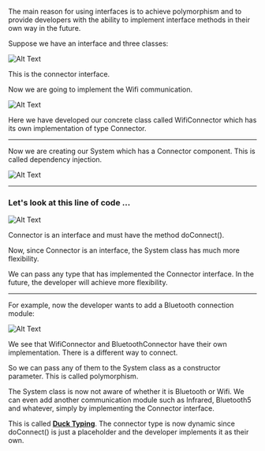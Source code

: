 The main reason for using interfaces is to achieve polymorphism and to provide developers with the ability to implement interface methods in their own way in the future.

Suppose we have an interface and three classes:

![Alt Text](https://dev-to-uploads.s3.amazonaws.com/uploads/articles/6cn3ocgbfbn4n8ncc3b7.png)

This is the connector interface.

Now we are going to implement the Wifi communication.

![Alt Text](https://dev-to-uploads.s3.amazonaws.com/uploads/articles/mnzvistko2uy5cfcv22b.png)

Here we have developed our concrete class called WifiConnector which has its own implementation of type Connector.

---

Now we are creating our System which has a Connector component. This is called dependency injection.

![Alt Text](https://dev-to-uploads.s3.amazonaws.com/uploads/articles/kklf9jlkzs835v31expf.png)

---

### Let's look at this line of code ...

![Alt Text](https://dev-to-uploads.s3.amazonaws.com/uploads/articles/t5bv3eg9ia2ccylaoitn.png)

Connector is an interface and must have the method doConnect().

Now, since Connector is an interface, the System class has much more flexibility.

We can pass any type that has implemented the Connector interface.
In the future, the developer will achieve more flexibility.

---

For example, now the developer wants to add a Bluetooth  connection module:

![Alt Text](https://dev-to-uploads.s3.amazonaws.com/uploads/articles/hi92hzcrf4uoo9zg25dc.png)

We see that WifiConnector and BluetoothConnector have their own implementation.
There is a different way to connect.

So we can pass any of them to the System class as a constructor parameter. This is called polymorphism.

The System class is now not aware of whether it is Bluetooth or Wifi. We can even add another communication module such as Infrared, Bluetooth5 and whatever, simply by implementing the Connector interface.

This is called [**Duck Typing**](https://en.wikipedia.org/wiki/Duck_typing). The connector type is now dynamic since doConnect() is just a placeholder and the developer implements it as their own.

